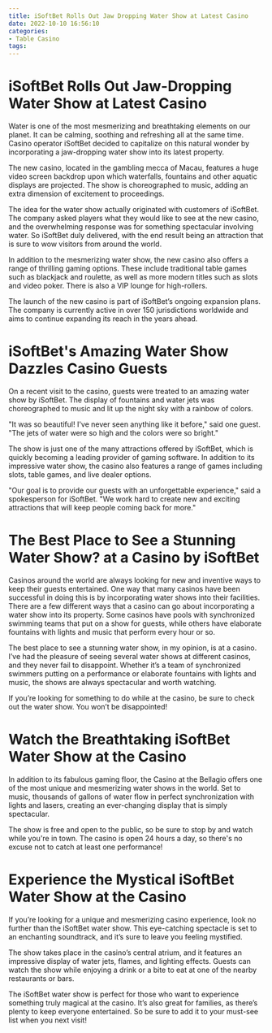 ```yaml
---
title: iSoftBet Rolls Out Jaw Dropping Water Show at Latest Casino
date: 2022-10-10 16:56:10
categories:
- Table Casino
tags:
---
```



#  iSoftBet Rolls Out Jaw-Dropping Water Show at Latest Casino

Water is one of the most mesmerizing and breathtaking elements on our planet. It can be calming, soothing and refreshing all at the same time. Casino operator iSoftBet decided to capitalize on this natural wonder by incorporating a jaw-dropping water show into its latest property.

The new casino, located in the gambling mecca of Macau, features a huge video screen backdrop upon which waterfalls, fountains and other aquatic displays are projected. The show is choreographed to music, adding an extra dimension of excitement to proceedings.

The idea for the water show actually originated with customers of iSoftBet. The company asked players what they would like to see at the new casino, and the overwhelming response was for something spectacular involving water. So iSoftBet duly delivered, with the end result being an attraction that is sure to wow visitors from around the world.

In addition to the mesmerizing water show, the new casino also offers a range of thrilling gaming options. These include traditional table games such as blackjack and roulette, as well as more modern titles such as slots and video poker. There is also a VIP lounge for high-rollers.

The launch of the new casino is part of iSoftBet’s ongoing expansion plans. The company is currently active in over 150 jurisdictions worldwide and aims to continue expanding its reach in the years ahead.

#  iSoftBet's Amazing Water Show Dazzles Casino Guests

On a recent visit to the casino, guests were treated to an amazing water show by iSoftBet. The display of fountains and water jets was choreographed to music and lit up the night sky with a rainbow of colors.

"It was so beautiful! I've never seen anything like it before," said one guest. "The jets of water were so high and the colors were so bright."

The show is just one of the many attractions offered by iSoftBet, which is quickly becoming a leading provider of gaming software. In addition to its impressive water show, the casino also features a range of games including slots, table games, and live dealer options.

"Our goal is to provide our guests with an unforgettable experience," said a spokesperson for iSoftBet. "We work hard to create new and exciting attractions that will keep people coming back for more."

#  The Best Place to See a Stunning Water Show? at a Casino by iSoftBet

Casinos around the world are always looking for new and inventive ways to keep their guests entertained. One way that many casinos have been successful in doing this is by incorporating water shows into their facilities. There are a few different ways that a casino can go about incorporating a water show into its property. Some casinos have pools with synchronized swimming teams that put on a show for guests, while others have elaborate fountains with lights and music that perform every hour or so.

The best place to see a stunning water show, in my opinion, is at a casino. I’ve had the pleasure of seeing several water shows at different casinos, and they never fail to disappoint. Whether it’s a team of synchronized swimmers putting on a performance or elaborate fountains with lights and music, the shows are always spectacular and worth watching.

If you’re looking for something to do while at the casino, be sure to check out the water show. You won’t be disappointed!

#  Watch the Breathtaking iSoftBet Water Show at the Casino

In addition to its fabulous gaming floor, the Casino at the Bellagio offers one of the most unique and mesmerizing water shows in the world. Set to music, thousands of gallons of water flow in perfect synchronization with lights and lasers, creating an ever-changing display that is simply spectacular.

The show is free and open to the public, so be sure to stop by and watch while you're in town. The casino is open 24 hours a day, so there's no excuse not to catch at least one performance!

#  Experience the Mystical iSoftBet Water Show at the Casino

If you’re looking for a unique and mesmerizing casino experience, look no further than the iSoftBet water show. This eye-catching spectacle is set to an enchanting soundtrack, and it’s sure to leave you feeling mystified.

The show takes place in the casino’s central atrium, and it features an impressive display of water jets, flames, and lighting effects. Guests can watch the show while enjoying a drink or a bite to eat at one of the nearby restaurants or bars.

The iSoftBet water show is perfect for those who want to experience something truly magical at the casino. It’s also great for families, as there’s plenty to keep everyone entertained. So be sure to add it to your must-see list when you next visit!